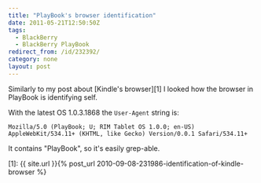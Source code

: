 ```yaml
---
title: "PlayBook's browser identification"
date: 2011-05-21T12:50:50Z
tags:
  - BlackBerry
  - BlackBerry PlayBook
redirect_from: /id/232392/
category: none
layout: post
---
```

Similarly to my post about [Kindle's browser][1] I looked how the browser in PlayBook is identifying self.

With the latest OS 1.0.3.1868 the `User-Agent` string is:

```text
Mozilla/5.0 (PlayBook; U; RIM Tablet OS 1.0.0; en-US) AppleWebKit/534.11+ (KHTML, like Gecko) Version/0.0.1 Safari/534.11+
```

It contains "PlayBook", so it's easily grep-able.

[1]: {{ site.url }}{% post_url 2010-09-08-231986-identification-of-kindle-browser %}